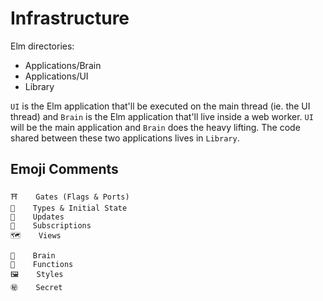 # Infrastructure

Elm directories:

- Applications/Brain
- Applications/UI
- Library

`UI` is the Elm application that'll be executed on the main thread (ie. the UI thread) and `Brain` is the Elm application that'll live inside a web worker. `UI` will be the main application and `Brain` does the heavy lifting. The code shared between these two applications lives in `Library`.



## Emoji Comments

```
⛩    Gates (Flags & Ports)
🌳    Types & Initial State
📣    Updates
📰    Subscriptions
🗺    Views

🧠    Brain
🔱    Functions
🖼    Styles
㊙️    Secret
```
